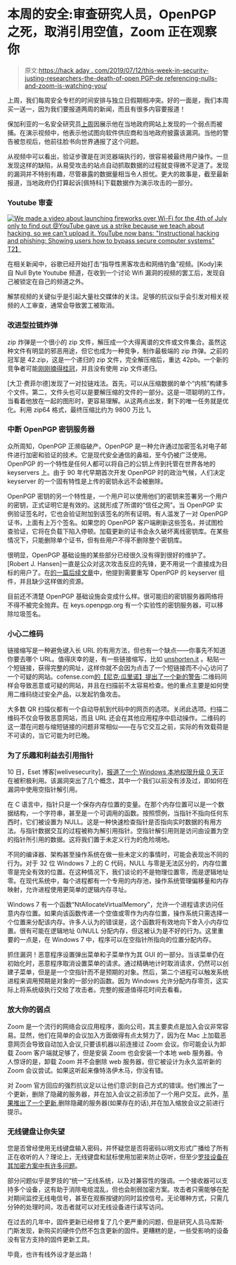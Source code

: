 # 本周的安全:审查研究人员，OpenPGP 之死，取消引用空值，Zoom 正在观察你

> 原文:[https://hack aday . com/2019/07/12/this-week-in-security-justing-researchers-the-death-of-open PGP-de referencing-nulls-and-zoom-is-watching-you/](https://hackaday.com/2019/07/12/this-week-in-security-censoring-researchers-the-death-of-openpgp-dereferencing-nulls-and-zoom-is-watching-you/)

上周，我们每周安全专栏的时间安排与独立日假期相冲突。好的一面是，我们本周买一送一，因为我们要报道两周的新闻，而且有很多内容要报道！

保加利亚的一名安全研究员[上周](https://www.zdnet.com/article/bulgarian-it-expert-arrested-after-demoing-vulnerability-in-kindergarten-software/)因展示他在当地政府网站上发现的一个弱点而被捕。在演示视频中，他表示他试图向软件供应商和当地政府披露该漏洞。当他的警告被忽视后，他前往脸书向世界通报了这个问题。

从视频中可以看出，验证步骤是在浏览器端执行的，很容易被最终用户操作。一旦发现这样的缺陷，从易受攻击的站点自动抓取数据的过程就变得微不足道了。发现的漏洞并不特别有趣，尽管暴露的数据量相当令人担忧。更大的故事是，截至最新报道，当地政府仍打算起诉[佩特科]下载数据作为演示攻击的一部分。

### Youtube 审查

[![We made a video about launching fireworks over Wi-Fi for the 4th of July only to find out @YouTube gave us a strike because we teach about hacking, so we can't upload it. YouTube now bans: "Instructional hacking and phishing: Showing users how to bypass secure computer systems"](../Images/eee098cf028d7543548317c53b58f772.png)T2】](https://twitter.com/KodyKinzie/status/1146196570083192832)

在相关新闻中，谷歌已经开始打击“指导性黑客攻击和网络钓鱼”视频。[Kody]来自 Null Byte Youtube 频道，在收到一个讨论 Wifi 漏洞的视频的罢工后，发现自己被锁定在自己的频道之外。

解禁视频的关键似乎是引起大量社交媒体的关注。足够的抗议似乎会引发对相关视频的人工审查，通常会导致罢工被取消。

### 改进型拉链炸弹

zip 炸弹是一个很小的 zip 文件，解压成一个大得离谱的文件或文件集合。虽然这种文件有明显的邪恶用途，但它也成为一种竞争，制作最极端的 zip 炸弹。之前的冠军是 42.zip，这是一个递归的 zip 文件，完全解压缩后，重达 42pb。一个新的竞争者可能[刚刚摘得桂冠](https://www.bamsoftware.com/hacks/zipbomb/)，并且没有使用 zip 文件递归。

[大卫·费菲尔德]发现了一对拉链戏法。首先，可以从压缩数据的单个“内核”构建多个文件。第二，文件头也可以是要解压缩的文件的一部分。这是一项聪明的工作，当看着他放在一起的图形时，更容易理解。从这两点出发，剩下的唯一任务就是优化。利用 zip64 格式，最终压缩比约为 9800 万比 1。

### 中断 OpenPGP 密钥服务器

众所周知，OpenPGP 正濒临破产。OpenPGP 是一种允许通过加密签名对电子邮件进行加密和验证的技术。它是现代安全通信的鼻祖，至今仍被广泛使用。OpenPGP 的一个特性是任何人都可以将自己的公钥上传到托管在世界各地的 keyservers 上。由于 90 年代早期首次开发 OpenPGP 时的政治气候，人们决定 keyserver 的一个固有特性是上传的密钥永远不会被删除。

OpenPGP 密钥的另一个特性是，一个用户可以使用他们的密钥来签署另一个用户的密钥，正式证明它是有效的。这就形成了所谓的“信任之网”。当 OpenPGP 实例验证签名时，它也会验证附加到该签名的所有证明。有人滥发了一对 OpenPGP 证书，上面有上万个签名。如果您的 OpenPGP 客户端刷新这些签名，并试图检查验证，它将在负载下陷入停顿。加载更新的证书会永久破坏离线密钥库。在某些情况下，只能删除单个证书，但有些用户不得不删除整个密钥库。

很明显，OpenPGP 基础设施的某些部分已经很久没有得到很好的维护了。[Robert J. Hansen]一直是公众对这次攻击反应的先锋，更不用说一个直接成为目标的用户了。在[的一篇后续文章](https://gist.github.com/rjhansen/f716c3ff4a7068b50f2d8896e54e4b7e)中，他提到需要重写 OpenPGP 的 keyserver 组件，并且缺少这样做的资源。

目前还不清楚 OpenPGP 基础设施会变成什么样。很可能旧的密钥服务器网络将不得不被完全抛弃。在 keys.openpgp.org 有一个实验性的密钥服务器，可以移除垃圾签名。

### 小心二维码

链接缩写是一种避免键入长 URL 的有用方法，但也有一个缺点——你事先不知道你要去哪个 URL。值得庆幸的是，有一些链接缩写，比如 [unshorten.it](https://unshorten.it/) 。粘贴一个短链接，获得完整的网址，这样你就不会因为点击了一个短链接而不小心访问了一个可疑的网站。cofense.com[的【尼克·瓜里诺】提出了一个新的警告](https://cofense.com/radar-phishing-using-qr-codes-evade-url-analysis/):二维码同样会导致恶意或可疑的网站，并且在扫描前不太容易检查。他的重点主要是如何使用二维码绕过安全产品，以发起钓鱼攻击。

大多数 QR 扫描仪都有一个自动导航到代码中的网页的选项。关闭此选项。扫描二维码不仅会导致恶意网站，而且 URL 还会在其他应用程序中启动操作。二维码的这一潜在问题与缩短链接的问题非常相似——在与它交互之前，实际的有效载荷是不可读的，当它可能为时已晚。

### 为了乐趣和利益去引用指针

10 日，Eset 博客[welivesecurity]，[报道了一个 Windows 本地权限升级 0 天](https://www.welivesecurity.com/2019/07/10/windows-zero-day-cve-2019-1132-exploit/)正在被积极利用。该漏洞突出了几个概念，其中一个我们以前没有涉及过，即如何在漏洞中使用空指针解引用。

在 C 语言中，指针只是一个保存内存位置的变量。在那个内存位置可以是一个数据结构，一个字符串，甚至是一个可调用的函数。按照惯例，当指针不指向任何东西时，它们被设置为 NULL。这是一种快速检查指针是否指向实时数据的有用方法。与指针数据交互的过程被称为解引用指针。空指针解引用则是访问由设置为空的指针所引用的数据。这将我们置于未定义行为的危险境地。

不同的编译器、架构甚至操作系统在做一些未定义的事情时，可能会表现出不同的行为。对于 32 位 Windows 7 上的 C 代码，NULL 与零是无法区分的，内存位置零是完全有效的位置。在这种情况下，我们谈论的不是物理位置零，而是逻辑地址零。在现代系统中，每个进程都有一个专用的内存池，操作系统管理偏移量和内存映射，允许进程使用更简单的逻辑内存寻址。

Windows 7 有一个函数“NtAllocateVirtualMemory”，允许一个进程请求访问任意内存位置。如果向该函数传递一个空值或零作为内存位置，操作系统只需选择一个位置来分配该内存。许多人认为的错误是，这个函数将有效地向下舍入小内存位置。很有可能在逻辑地址 0/NULL 分配内存，但这被认为是不好的行为。这里重要的一点是，在 Windows 7 中，程序可以在空指针所指向的位置分配内存。

抓住漏洞！恶意程序设置弹出菜单和子菜单作为其 GUI 的一部分。当该菜单仍在初始化时，恶意程序取消设置菜单的请求。通过精确地计时取消请求，仍然可以创建子菜单，但是是一个空指针而不是预期的对象。然后，第二个进程可以触发系统进程来调用预期是对象的一部分的函数。因为 Windows 允许分配内存零页，这实际上将系统级执行交给了攻击者。完整的报道值得花时间去看看。

### 放大你的弱点

Zoom 是一个流行的网络会议应用程序，面向公司，其主要卖点是加入会议非常容易。显然，他们在简单的会议加入方面做得有点太努力了，因为在 Mac 上加载恶意网页会导致自动加入会议,只要该机器以前连接过 Zoom 会议。你可能会认为卸载 Zoom 客户端就足够了，但是安装 Zoom 也会安装一个本地 web 服务器。令人惊讶的是，卸载 Zoom 并不会删除 web 服务器，但它被设计为永久监听新的 Zoom 会议尝试。如果这听起来像特洛伊木马，你没有错。

对 Zoom 官方回应的强烈抗议足以让他们意识到自己方式的错误。他们推出了一个更新，删除了隐藏的服务器，并在加入会议之前添加了一个用户交互。此外，[苹果推出了一个更新](https://techcrunch.com/2019/07/10/apple-silent-update-zoom-app/),删除隐藏的服务器(如果存在的话),并在加入缩放会议之前进行提示。

### 无线键盘让你失望

您是否曾经使用无线键盘输入密码，并怀疑您是否将密码以明文形式广播给了所有正在收听的人？理论上，无线键盘和鼠标使用加密来防止窃听，但至少[罗技设备在其加密方案中有许多问题](https://www.heise.de/ct/artikel/Logitech-keyboards-and-mice-vulnerable-to-extensive-cyber-attacks-4464533.html)。

部分问题似乎是罗技的“统一”无线系统，以及对兼容性的强调。一个接收器可以支持多个设备，这有助于消除电缆混乱，但也会削弱加密方案。攻击者只需能够在配对期间监控无线电信号，甚至在观察按键的同时监控信号。无论哪种方式，只需几分钟的处理时间，攻击者就可以对无线设备进行读写访问。

在过去的几年中，固件更新已经修复了几个更严重的问题，但是研究人员马库斯·门斯发现，新购买的硬件仍然不包含更新的固件。更糟糕的是，一些受影响的设备没有官方支持的固件更新工具。

毕竟，也许有线外设才是出路！